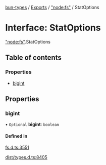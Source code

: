 [bun-types](https://github.com/oven-sh/bun-types/blob/master/api-docs/README.md) / [Exports](https://github.com/oven-sh/bun-types/blob/master/api-docs/modules.md) / ["node:fs"](https://github.com/oven-sh/bun-types/blob/master/api-docs/modules/node_fs_.md) / StatOptions

# Interface: StatOptions

["node:fs"](https://github.com/oven-sh/bun-types/blob/master/api-docs/modules/node_fs_.md).StatOptions

## Table of contents

### Properties

- [bigint](https://github.com/oven-sh/bun-types/blob/master/api-docs/interfaces/node_fs_.StatOptions.md#bigint)

## Properties

### bigint

• `Optional` **bigint**: `boolean`

#### Defined in

[fs.d.ts:3551](https://github.com/valgaze/bun-types/blob/6f8dbf8/fs.d.ts#L3551)

[dist/types.d.ts:8405](https://github.com/valgaze/bun-types/blob/6f8dbf8/dist/types.d.ts#L8405)
